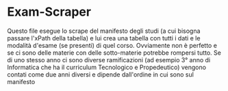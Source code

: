 # Exam-Scraper
Questo file esegue lo scrape del manifesto degli studi (a cui bisogna passare l'xPath della tabella) e lui crea una tabella con tutti i dati e le modalità d'esame (se presenti) di quel corso.
Ovviamente non è perfetto e se ci sono delle materie  con delle sotto-materie potrebbe rompersi tutto.
Se di uno stesso anno ci sono diverse ramificazioni (ad esempio 3° anno di Informatica che ha il curriculum Tecnologico e Propedeutico) vengono contati come due anni diversi e dipende dall'ordine in cui sono sul manifesto 
